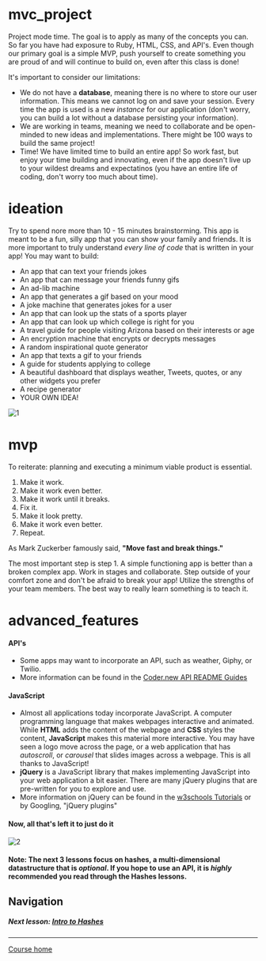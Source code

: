 # mvc_project
Project mode time. The goal is to apply as many of the concepts you can. So far you have had exposure to Ruby, HTML, CSS, and API's. Even though our primary goal is a simple MVP, push yourself to create something you are proud of and will continue to build on, even after this class is done!  

It's important to consider our limitations:
- We do not have a **database**, meaning there is no where to store our user information. This means we cannot log on and save your session. Every time the app is used is a new *instance* for our application (don't worry, you can build a lot without a database persisting your information).
- We are working in teams, meaning we need to collaborate and be open-minded to new ideas and implementations. There might be 100 ways to build the same project!
- Time! We have limited time to build an entire app! So work fast, but enjoy your time building and innovating, even if the app doesn't live up to your wildest dreams and expectatinos (you have an entire life of coding, don't worry too much about time).

# ideation
Try to spend nore more than 10 - 15 minutes brainstorming. This app is meant to be a fun, silly app that you can show your family and friends. It is more important to truly understand *every line of code* that is written in your app! You may want to build:
- An app that can text your friends jokes
- An app that can message your friends funny gifs
- An ad-lib machine
- An app that generates a gif based on your mood
- A joke machine that generates jokes for a user
- An app that can look up the stats of a sports player
- An app that can look up which college is right for you
- A travel guide for people visiting Arizona based on their interests or age
- An encryption machine that encrypts or decrypts messages
- A random inspirational quote generator
- An app that texts a gif to your friends
- A guide for students applying to college
- A beautiful dashboard that displays weather, Tweets, quotes, or any other widgets you prefer
- A recipe generator
- YOUR OWN IDEA!  

![1](http://i.imgur.com/kQ5nzrS.gif)

# mvp
To reiterate: planning and executing a minimum viable product is essential.  

1. Make it work.
2. Make it work even better.
3. Make it work until it breaks.
4. Fix it.
5. Make it look pretty.
6. Make it work even better.
7. Repeat.

As Mark Zuckerber famously said, **"Move fast and break things."**  

The most important step is step 1. A simple functioning app is better than a broken complex app. Work in stages and collaborate. Step outside of your comfort zone and don't be afraid to break your app! Utilize the strengths of your team members. The best way to really learn something is to teach it.

# advanced_features
#### API's  
- Some apps may want to incorporate an API, such as weather, Giphy, or Twilio. 
- More information can be found in the [Coder.new API README Guides](https://github.com/Coderdotnew/intro_web_apps_bs/tree/master/11_class/APIs) 

#### JavaScript  
- Almost all applications today incorporate JavaScript. A computer programming language that makes webpages interactive and animated. While **HTML** adds the content of the webpage and **CSS** styles the content, **JavaScript** makes this material more interactive. You may have seen a logo move across the page, or a web application that has *autoscroll*, or *carousel* that slides images across a webpage. This is all thanks to JavaScript!  
- **jQuery** is a JavaScript library that makes implementing JavaScript into your web application a bit easier. There are many jQuery plugins that are pre-written for you to explore and use. 
- More information on jQuery can be found in the [w3schools Tutorials](http://www.w3schools.com/jquery/) or by Googling, "jQuery plugins"


#### Now, all that's left it to just do it  
![2](http://i.imgur.com/M02KzrX.gif)  

#### Note: The next 3 lessons focus on hashes, a multi-dimensional datastructure that is *optional*. If you hope to use an API, it is *highly* recommended you read through the Hashes lessons.

## Navigation  
##### Next lesson: [Intro to Hashes](https://github.com/Coderdotnew/intro_web_apps_bs/tree/master/10_class/02_intro_to_hashes) 
---  
[Course home](https://github.com/Coderdotnew/intro_web_apps_bs)   

